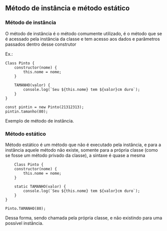 ## Método de instância e método estático

### Método de instância

O método de instância é o método comumente utilizado, é o método que se é acessado pela instância da classe e tem acesso aos dados e parâmetros passados dentro desse construtor

Ex.:

    Class Pinto {
        constructor(nome) {
            this.nome = nome;
        }

        TAMANHO(valor) {
            console.log(`Seu ${this.nome} tem ${valor}cm duro`);
        }
    }

    const pintin = new Pinto(21312313);
    pintin.tamanho(80);

Exemplo de método de instância.

### Método estático

Método estático é um método que não é executado pela instância, e para a instância aquele método não existe, somente para a própria classe (como se fosse um método privado da classe), a sintaxe é quase a mesma

        Class Pinto {
        constructor(nome) {
            this.nome = nome;
        }

        static TAMANHO(valor) {
            console.log(`Seu ${this.nome} tem ${valor}cm duro`);
        }
    }

    Pinto.TAMANHO(80);

Dessa forma, sendo chamada pela própria classe, e não existindo para uma possível instância.